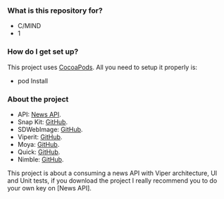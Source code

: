 ### What is this repository for? ###

* C/MIND
* 1

### How do I get set up? ###

This project uses [CocoaPods](https://cocoapods.org). All you need to setup it properly is:

* pod Install

### About the project ###

* API: [News API](https://newsapi.org/). 
* Snap Kit: [GitHub](https://github.com/SnapKit/SnapKit). 
* SDWebImage: [GitHub](https://github.com/SDWebImage/SDWebImage). 
* Viperit: [GitHub](https://github.com/ferranabello/Viperit). 
* Moya: [GitHub](https://github.com/Moya/Moya). 
* Quick: [GitHub](https://github.com/Quick/Quick). 
* Nimble: [GitHub](https://github.com/Quick/Nimble). 

This project is about a consuming a news API with Viper architecture, UI and Unit tests, if you download the project I really recommend you to do your own key on [News API].

